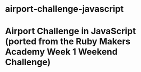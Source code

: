 # airport-challenge-javascript

# Airport Challenge in JavaScript (ported from the Ruby Makers Academy Week 1 Weekend Challenge)

